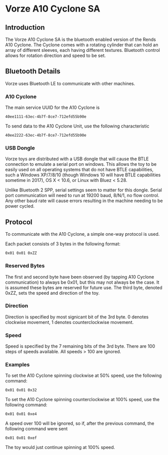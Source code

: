 # Vorze A10 Cyclone SA

## Introduction

The Vorze A10 Cyclone SA is the bluetooth enabled version of the Rends
A10 Cyclone. The Cyclone comes with a rotating cylinder that can hold
an array of different sleeves, each having different textures.
Bluetooth control allows for rotation direction and speed to be set.

## Bluetooth Details

Vorze uses Bluetooth LE to communicate with other machines. 

### A10 Cyclone

The main service UUID for the A10 Cyclone is

```
40ee1111-63ec-4b7f-8ce7-712efd55b90e
```

To send data to the A10 Cyclone Unit, use the following characteristic

```
40ee2222-63ec-4b7f-8ce7-712efd55b90e
```

### USB Dongle

Vorze toys are distributed with a USB dongle that will cause the BTLE
connection to emulate a serial port on windows. This allows the toy to
be easily used on all operating systems that do not have BTLE
capabilities, such a Windows XP/7/8/10 (though Windows 10 will have
BTLE capabilities sometime in 2017), OS X < 10.6, or Linux with Bluez
< 5.28.

Unlike Bluetooth 2 SPP, serial settings seem to matter for this
dongle. Serial port communication will need to run at 19200 baud,
8/N/1, no flow control. Any other baud rate will cause errors
resulting in the machine needing to be power cycled.

## Protocol

To communicate with the A10 Cyclone, a simple one-way protocol is used.

Each packet consists of 3 bytes in the following format:

```
0x01 0x01 0xZZ
```

### Reserved Bytes

The first and second byte have been observed (by tapping A10 Cyclone
communication) to always be 0x01, but this may not always be the case.
It is assumed these bytes are reserved for future use. The third byte,
denoted 0xZZ, sets the speed and direction of the toy.

### Direction

Direction is specified by most signicant bit of the 3rd byte. 0
denotes clockwise movement, 1 denotes counterclockwise movement.

### Speed

Speed is specified by the 7 remaining bits of the 3rd byte. There are
100 steps of speeds available. All speeds > 100 are ignored.

### Examples

To set the A10 Cyclone spinning clockwise at 50% speed, use the following command:

```
0x01 0x01 0x32
```

To set the A10 Cyclone spinning counterclockwise at 100% speed, use the following command:

```
0x01 0x01 0xe4
```

A speed over 100 will be ignored, so if, after the previous command,
the following command were sent

```
0x01 0x01 0xef
```

The toy would just continue spinning at 100% speed.
